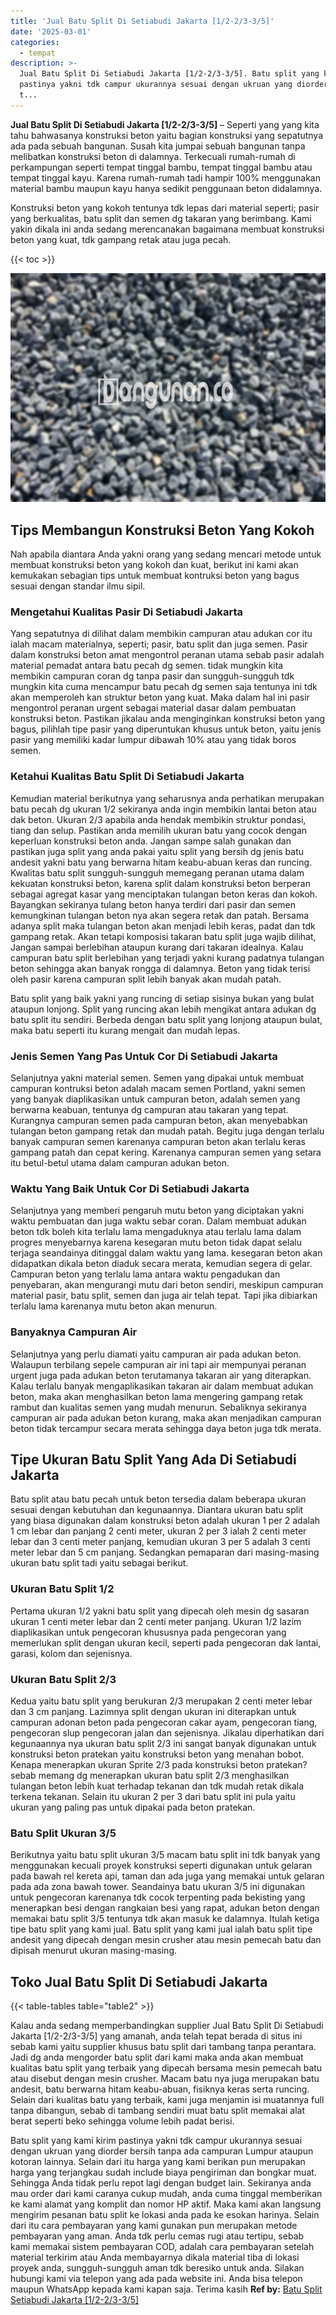 ```yaml
---
title: 'Jual Batu Split Di Setiabudi Jakarta [1/2-2/3-3/5]'
date: '2025-03-01'
categories:
  - tempat
description: >-
  Jual Batu Split Di Setiabudi Jakarta [1/2-2/3-3/5]. Batu split yang kami kirim
  pastinya yakni tdk campur ukurannya sesuai dengan ukruan yang diorder bersih
  t...
---
```


**Jual Batu Split Di Setiabudi Jakarta \[1/2-2/3-3/5\]** – Seperti yang yang kita tahu bahwasanya konstruksi beton yaitu bagian konstruksi yang sepatutnya ada pada sebuah bangunan. Susah kita jumpai sebuah bangunan tanpa melibatkan konstruksi beton di dalamnya. Terkecuali rumah-rumah di perkampungan seperti tempat tinggal bambu, tempat tinggal bambu atau tempat tinggal kayu. Karena rumah-rumah tadi hampir 100% menggunakan material bambu maupun kayu hanya sedikit penggunaan beton didalamnya.

Konstruksi beton yang kokoh tentunya tdk lepas dari material seperti; pasir yang berkualitas, batu split dan semen dg takaran yang berimbang. Kami yakin dikala ini anda sedang merencanakan bagaimana membuat konstruksi beton yang kuat, tdk gampang retak atau juga pecah.

{{< toc >}}

![Jual Batu Split Di Setiabudi Jakarta [1/2-2/3-3/5]](/images/jual-batu-split-01.png)

## Tips Membangun Konstruksi Beton Yang Kokoh

Nah apabila diantara Anda yakni orang yang sedang mencari metode untuk membuat konstruksi beton yang kokoh dan kuat, berikut ini kami akan kemukakan sebagian tips untuk membuat kontruksi beton yang bagus sesuai dengan standar ilmu sipil.

### Mengetahui Kualitas Pasir Di Setiabudi Jakarta

Yang sepatutnya di dilihat dalam membikin campuran atau adukan cor itu ialah macam materialnya, seperti; pasir, batu split dan juga semen. Pasir dalam konstruksi beton amat mengontrol peranan utama sebab pasir adalah material pemadat antara batu pecah dg semen. tidak mungkin kita membikin campuran coran dg tanpa pasir dan sungguh-sungguh tdk mungkin kita cuma mencampur batu pecah dg semen saja tentunya ini tdk akan memperoleh kan struktur beton yang kuat. Maka dalam hal ini pasir mengontrol peranan urgent sebagai material dasar dalam pembuatan konstruksi beton. Pastikan jikalau anda menginginkan konstruksi beton yang bagus, pilihlah tipe pasir yang diperuntukan khusus untuk beton, yaitu jenis pasir yang memiliki kadar lumpur dibawah 10% atau yang tidak boros semen.

### Ketahui Kualitas Batu Split Di Setiabudi Jakarta

Kemudian material berikutnya yang seharusnya anda perhatikan merupakan batu pecah dg ukuran 1/2 sekiranya anda ingin membikin lantai beton atau dak beton. Ukuran 2/3 apabila anda hendak membikin struktur pondasi, tiang dan selup. Pastikan anda memilih ukuran batu yang cocok dengan keperluan konstruksi beton anda. Jangan sampe salah gunakan dan pastikan juga split yang anda pakai yaitu split yang bersih dg jenis batu andesit yakni batu yang berwarna hitam keabu-abuan keras dan runcing. Kwalitas batu split sungguh-sungguh memegang peranan utama dalam kekuatan konstruksi beton, karena split dalam konstruksi beton berperan sebagai agregat kasar yang menciptakan tulangan beton keras dan kokoh. Bayangkan sekiranya tulang beton hanya terdiri dari pasir dan semen kemungkinan tulangan beton nya akan segera retak dan patah. Bersama adanya split maka tulangan beton akan menjadi lebih keras, padat dan tdk gampang retak. Akan tetapi komposisi takaran batu split juga wajib dilihat, Jangan sampai berlebihan ataupun kurang dari takaran idealnya. Kalau campuran batu split berlebihan yang terjadi yakni kurang padatnya tulangan beton sehingga akan banyak rongga di dalamnya. Beton yang tidak terisi oleh pasir karena campuran split lebih banyak akan mudah patah.

Batu split yang baik yakni yang runcing di setiap sisinya bukan yang bulat ataupun lonjong. Split yang runcing akan lebih mengikat antara adukan dg batu split itu sendiri. Berbeda dengan batu split yang lonjong ataupun bulat, maka batu seperti itu kurang mengait dan mudah lepas.

### Jenis Semen Yang Pas Untuk Cor Di Setiabudi Jakarta

Selanjutnya yakni material semen. Semen yang dipakai untuk membuat campuran kontruksi beton adalah macam semen Portland, yakni semen yang banyak diaplikasikan untuk campuran beton, adalah semen yang berwarna keabuan, tentunya dg campuran atau takaran yang tepat. Kurangnya campuran semen pada campuran beton, akan menyebabkan tulangan beton gampang retak dan mudah patah. Begitu juga dengan terlalu banyak campuran semen karenanya campuran beton akan terlalu keras gampang patah dan cepat kering. Karenanya campuran semen yang setara itu betul-betul utama dalam campuran adukan beton.

### Waktu Yang Baik Untuk Cor Di Setiabudi Jakarta

Selanjutnya yang memberi pengaruh mutu beton yang diciptakan yakni waktu pembuatan dan juga waktu sebar coran. Dalam membuat adukan beton tdk boleh kita terlalu lama mengaduknya atau terlalu lama dalam progres menyebarnya karena kesegaran mutu beton tidak dapat selalu terjaga seandainya ditinggal dalam waktu yang lama. kesegaran beton akan didapatkan dikala beton diaduk secara merata, kemudian segera di gelar. Campuran beton yang terlalu lama antara waktu pengadukan dan penyebaran, akan mengurangi mutu dari beton sendiri, meskipun campuran material pasir, batu split, semen dan juga air telah tepat. Tapi jika dibiarkan terlalu lama karenanya mutu beton akan menurun.

### Banyaknya Campuran Air

Selanjutnya yang perlu diamati yaitu campuran air pada adukan beton. Walaupun terbilang sepele campuran air ini tapi air mempunyai peranan urgent juga pada adukan beton terutamanya takaran air yang diterapkan. Kalau terlalu banyak mengaplikasikan takaran air dalam membuat adukan beton, maka akan menghasilkan beton lama mengering gampang retak rambut dan kualitas semen yang mudah menurun. Sebaliknya sekiranya campuran air pada adukan beton kurang, maka akan menjadikan campuran beton tidak tercampur secara merata sehingga daya beton juga tdk merata.

## Tipe Ukuran Batu Split Yang Ada Di Setiabudi Jakarta

Batu split atau batu pecah untuk beton tersedia dalam beberapa ukuran sesuai dengan kebutuhan dan kegunaannya. Diantara ukuran batu split yang biasa digunakan dalam konstruksi beton adalah ukuran 1 per 2 adalah 1 cm lebar dan panjang 2 centi meter, ukuran 2 per 3 ialah 2 centi meter lebar dan 3 centi meter panjang, kemudian ukuran 3 per 5 adalah 3 centi meter lebar dan 5 cm panjang. Sedangkan pemaparan dari masing-masing ukuran batu split tadi yaitu sebagai berikut.

### Ukuran Batu Split 1/2

Pertama ukuran 1/2 yakni batu split yang dipecah oleh mesin dg sasaran ukuran 1 centi meter lebar dan 2 centi meter panjang. Ukuran 1/2 lazim diaplikasikan untuk pengecoran khususnya pada pengecoran yang memerlukan split dengan ukuran kecil, seperti pada pengecoran dak lantai, garasi, kolom dan sejenisnya.

### Ukuran Batu Split 2/3

Kedua yaitu batu split yang berukuran 2/3 merupakan 2 centi meter lebar dan 3 cm panjang. Lazimnya split dengan ukuran ini diterapkan untuk campuran adonan beton pada pengecoran cakar ayam, pengecoran tiang, pengecoran slup pengecoran jalan dan sejenisnya. Jikalau diperhatikan dari kegunaannya nya ukuran batu split 2/3 ini sangat banyak digunakan untuk konstruksi beton pratekan yaitu konstruksi beton yang menahan bobot. Kenapa menerapkan ukuran Sprite 2/3 pada konstruksi beton pratekan? sebab memang dg menerapkan ukuran batu split 2/3 menghasilkan tulangan beton lebih kuat terhadap tekanan dan tdk mudah retak dikala terkena tekanan. Selain itu ukuran 2 per 3 dari batu split ini pula yaitu ukuran yang paling pas untuk dipakai pada beton pratekan.

### Batu Split Ukuran 3/5

Berikutnya yaitu batu split ukuran 3/5 macam batu split ini tdk banyak yang menggunakan kecuali proyek konstruksi seperti digunakan untuk gelaran pada bawah rel kereta api, taman dan ada juga yang memakai untuk gelaran pada ada zona bawah tower. Seandainya batu ukuran 3/5 ini digunakan untuk pengecoran karenanya tdk cocok terpenting pada bekisting yang menerapkan besi dengan rangkaian besi yang rapat, adukan beton dengan memakai batu split 3/5 tentunya tdk akan masuk ke dalamnya. Itulah ketiga tipe batu split yang kami jual. Batu split yang kami jual ialah batu split tipe andesit yang dipecah dengan mesin crusher atau mesin pemecah batu dan dipisah menurut ukuran masing-masing.

## Toko Jual Batu Split Di Setiabudi Jakarta

{{< table-tables table="table2" >}}

Kalau anda sedang memperbandingkan supplier Jual Batu Split Di Setiabudi Jakarta \[1/2-2/3-3/5\] yang amanah, anda telah tepat berada di situs ini sebab kami yaitu supplier khusus batu split dari tambang tanpa perantara. Jadi dg anda mengorder batu split dari kami maka anda akan membuat kualitas batu split yang terbaik yang dipecah bersama mesin pemecah batu atau disebut dengan mesin crusher. Macam batu nya juga merupakan batu andesit, batu berwarna hitam keabu-abuan, fisiknya keras serta runcing. Selain dari kualitas batu yang terbaik, kami juga menjamin isi muatannya full tanpa dibangun, sebab di tambang sendiri muat batu split memakai alat berat seperti beko sehingga volume lebih padat berisi.

Batu split yang kami kirim pastinya yakni tdk campur ukurannya sesuai dengan ukruan yang diorder bersih tanpa ada campuran Lumpur ataupun kotoran lainnya. Selain dari itu harga yang kami berikan pun merupakan harga yang terjangkau sudah include biaya pengiriman dan bongkar muat. Sehingga Anda tidak perlu repot lagi dengan budget lain. Sekiranya anda mau order dari kami caranya cukup mudah, anda cuma tinggal memberikan ke kami alamat yang komplit dan nomor HP aktif. Maka kami akan langsung mengirim pesanan batu split ke lokasi anda pada ke esokan harinya. Selain dari itu cara pembayaran yang kami gunakan pun merupakan metode pembayaran yang aman. Anda tdk perlu cemas rugi atau tertipu, sebab kami memakai sistem pembayaran COD, adalah cara pembayaran setelah material terkirim atau Anda membayarnya dikala material tiba di lokasi proyek anda, sungguh-sungguh aman tdk beresiko untuk anda. Silakan hubungi kami via telepon yang ada pada website ini. Anda bisa telepon maupun WhatsApp kepada kami kapan saja. Terima kasih
**Ref by:** [Batu Split Setiabudi Jakarta [1/2-2/3-3/5]](https://id.wikipedia.org/wiki/Batu)
